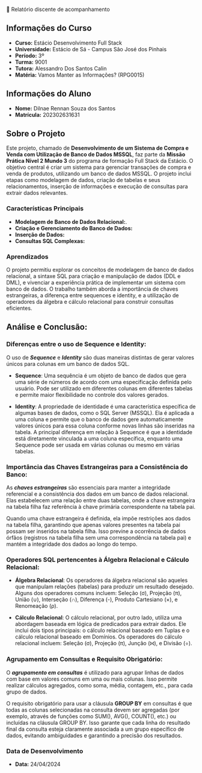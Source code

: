 📝 Relatório discente de acompanhamento

## Informações do Curso

- **Curso:** Estácio Desenvolvimento Full Stack
- **Universidade:** Estácio de Sá - Campus São José dos Pinhais
- **Período:** 3º
- **Turma:** 9001
- **Tutora:** Alessandro Dos Santos Calin
- **Matéria:** Vamos Manter as Informações? (RPG0015)

## Informações do Aluno

- **Nome:** Dilnae Rennan Souza dos Santos
- **Matrícula:** 202302631631

## Sobre o Projeto
Este projeto, chamado de **Desenvolvimento de um Sistema de Compra e Venda com Utilização de Banco de Dados MSSQL**, faz parte da **Missão Prática Nível 2 Mundo 3** do programa de formação Full Stack da Estácio. O objetivo central é criar um sistema para gerenciar transações de compra e venda de produtos, utilizando um banco de dados MSSQL. O projeto inclui etapas como modelagem de dados, criação de tabelas e seus relacionamentos, inserção de informações e execução de consultas para extrair dados relevantes.

### Características Principais
- **Modelagem de Banco de Dados Relacional:**.
- **Criação e Gerenciamento do Banco de Dados:**
- **Inserção de Dados:**
- **Consultas SQL Complexas:** 

### Aprendizados

O projeto permitiu explorar os conceitos de modelagem de banco de dados relacional, a sintaxe SQL para criação e manipulação de dados (DDL e DML), e vivenciar a experiência prática de implementar um sistema com banco de dados. O trabalho também aborda a importância de chaves estrangeiras, a diferença entre sequences e identity, e a utilização de operadores da álgebra e cálculo relacional para construir consultas eficientes.


## Análise e Conclusão:

### Diferenças entre o uso de Sequence e Identity:
O uso de ***Sequence*** e ***Identity*** são duas maneiras distintas de gerar valores únicos para colunas em um banco de dados SQL.

- **Sequence**: Uma sequência é um objeto de banco de dados que gera uma série de números de acordo com uma especificação definida pelo usuário. Pode ser utilizado em diferentes colunas em diferentes tabelas e permite maior flexibilidade no controle dos valores gerados.
  
- **Identity**: A propriedade de identidade é uma característica específica de algumas bases de dados, como o SQL Server (MSSQL). Ela é aplicada a uma coluna e permite que o banco de dados gere automaticamente valores únicos para essa coluna conforme novas linhas são inseridas na tabela. A principal diferença em relação à Sequence é que a identidade está diretamente vinculada a uma coluna específica, enquanto uma Sequence pode ser usada em várias colunas ou mesmo em várias tabelas.
  
### Importância das Chaves Estrangeiras para a Consistência do Banco:
As ***chaves estrangeiras*** são essenciais para manter a integridade referencial e a consistência dos dados em um banco de dados relacional. Elas estabelecem uma relação entre duas tabelas, onde a chave estrangeira na tabela filha faz referência à chave primária correspondente na tabela pai.

Quando uma chave estrangeira é definida, ela impõe restrições aos dados na tabela filha, garantindo que apenas valores presentes na tabela pai possam ser inseridos na tabela filha. Isso previne a ocorrência de dados órfãos (registros na tabela filha sem uma correspondência na tabela pai) e mantém a integridade dos dados ao longo do tempo.

### Operadores SQL pertencentes à Álgebra Relacional e Cálculo Relacional:
- **Álgebra Relacional**: Os operadores da álgebra relacional são aqueles que manipulam relações (tabelas) para produzir um resultado desejado. Alguns dos operadores comuns incluem: Seleção (σ), Projeção (π), União (∪), Interseção (∩), Diferença (-), Produto Cartesiano (×), e Renomeação (ρ).
  
- **Cálculo Relacional**: O cálculo relacional, por outro lado, utiliza uma abordagem baseada em lógica de predicados para extrair dados. Ele inclui dois tipos principais: o cálculo relacional baseado em Tuplas e o cálculo relacional baseado em Domínios. Os operadores do cálculo relacional incluem: Seleção (σ), Projeção (π), Junção (⨝), e Divisão (÷).
  
### Agrupamento em Consultas e Requisito Obrigatório:
O ***agrupamento em consultas*** é utilizado para agrupar linhas de dados com base em valores comuns em uma ou mais colunas. Isso permite realizar cálculos agregados, como soma, média, contagem, etc., para cada grupo de dados.

O requisito obrigatório para usar a cláusula **GROUP BY** em consultas é que todas as colunas selecionadas na consulta devem ser agregadas (por exemplo, através de funções como SUM(), AVG(), COUNT(), etc.) ou incluídas na cláusula GROUP BY. Isso garante que cada linha do resultado final da consulta esteja claramente associada a um grupo específico de dados, evitando ambiguidades e garantindo a precisão dos resultados.

### Data de Desenvolvimento

- **Data:** 24/04/2024
